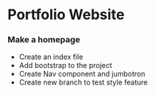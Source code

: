 # Portfolio Website

### Make a homepage

+ Create an index file
+ Add bootstrap to the project
+ Create Nav component and jumbotron
+ Create new branch to test style feature
